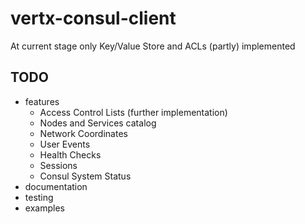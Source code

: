 # vertx-consul-client

At current stage only Key/Value Store and ACLs (partly) implemented

## TODO
- features
  - Access Control Lists (further implementation)
  - Nodes and Services catalog
  - Network Coordinates
  - User Events
  - Health Checks
  - Sessions
  - Consul System Status
- documentation
- testing
- examples
